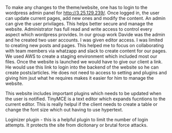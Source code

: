 To make any changes to the theme/website, one has to login to the wordpress admin panel for http://3.25.129.239/.
Once logged in, the user can update current pages, add new ones and modify the content. An admin can give the user privilages. This helps better secure and manage the website. Administrator has full read and write access to control every aspect which wordpress provides. In our group work Davide was the admin and he created two user accounts. I was given editor access. I was limited to creating new posts and pages. This helped me to focus on collaborating with team members via whatzapp and slack to create content for our pages. We used AWS to create a staging environment which included most our files. Once the website is launched we would have to give our client a link. He would use this link to login into the backend of the website so he can create posts/articles. He does not need to access to setting and plugins and giving him jsut what he requires makes it easier for him to manage the website. 

This website includes important plugins which needs to be updated when the user is notified. TinyMCE is a text editor which expands fucntions to the current editor. This is really helpul if the client needs to create a table or change the font size which out having to use hypertext. 

Loginizer plugin - this is a helpful plugin to limit the number of login attempts. It protects the site from dicitonary or brutal force attacks. 







